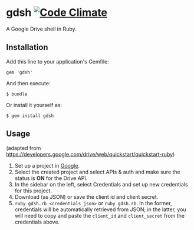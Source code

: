 # gdsh [![Code Climate](https://codeclimate.com/github/emintham/gdsh.png)](https://codeclimate.com/github/emintham/gdsh)

A Google Drive shell in Ruby.

## Installation

Add this line to your application's Gemfile:

	gem 'gdsh'

And then execute:

	$ bundle

Or install it yourself as:

	$ gem install gdsh

## Usage

(adapted from https://developers.google.com/drive/web/quickstart/quickstart-ruby)

1. Set up a project in [Google](https://console.developers.google.com//start/api?id=drive&credential=client_key).
2. Select the created project and select APIs & auth and make sure the status
   is **ON** for the Drive API.
3. In the sidebar on the left, select Credentials and set up new credentials
   for this project.
4. Download (as JSON) or save the client id and client secret.
5. `ruby gdsh.rb <credentials_json>` or `ruby gdsh.rb`. In the former, credentials
   will be automatically retrieved from JSON; in the latter, you will need to
   copy and paste the `client_id` and `client_secret` from the credentials above.
